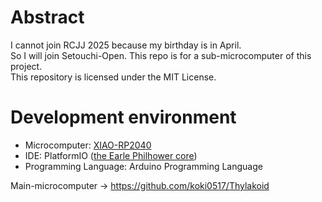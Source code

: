 # Abstract
I cannot join RCJJ 2025 because my birthday is in April.  
So I will join Setouchi-Open. This repo is for a sub-microcomputer of this project.  
This repository is licensed under the MIT License.  

# Development environment
* Microcomputer: [XIAO-RP2040](https://www.seeedstudio.com/XIAO-RP2040-v1-0-p-5026.html)
* IDE: PlatformIO ([the Earle Philhower core](https://github.com/earlephilhower/arduino-pico))
* Programming Language: Arduino Programming Language

Main-microcomputer -> https://github.com/koki0517/Thylakoid
